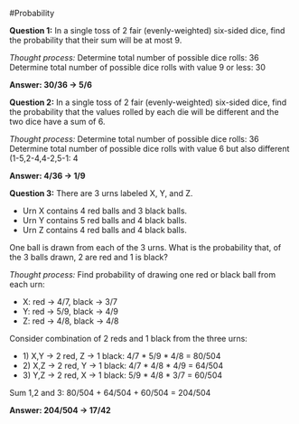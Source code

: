 #Probability 

**Question 1:**
In a single toss of 2 fair (evenly-weighted) six-sided dice, find the probability that their sum will be at most 9.

*Thought process:*
Determine total number of possible dice rolls: 36 <br />
Determine total number of possible dice rolls with value 9 or less: 30

**Answer: 30/36 -> 5/6**
<br />


**Question 2:**
In a single toss of 2 fair (evenly-weighted) six-sided dice, find the probability that the values rolled by each die will be different and the two dice have a sum of 6.

*Thought process:*
Determine total number of possible dice rolls: 36 <br />
Determine total number of possible dice rolls with value 6 but also different (1-5,2-4,4-2,5-1: 4

**Answer: 4/36 -> 1/9**
<br />

**Question 3:**
There are 3 urns labeled X, Y, and Z.
<ul>
    <li>Urn X contains 4 red balls and 3 black balls.
    <li>Urn Y contains 5 red balls and 4 black balls.
    <li>Urn Z contains 4 red balls and 4 black balls.
</ul>
One ball is drawn from each of the 3 urns. What is the probability that, of the 3 balls drawn, 2 are red and 1 is black?

*Thought process:*
Find probability of drawing one red or black ball from each urn:
<ul>
  <li>X: red -> 4/7, black -> 3/7
  <li>Y: red -> 5/9, black -> 4/9
  <li>Z: red -> 4/8, black -> 4/8
</ul>

Consider combination of 2 reds and 1 black from the three urns:
<ul>
  <li>1) X,Y -> 2 red, Z -> 1 black: 4/7 * 5/9 * 4/8 = 80/504
  <li>2) X,Z -> 2 red, Y -> 1 black: 4/7 * 4/8 * 4/9 = 64/504
  <li>3) Y,Z -> 2 red, X -> 1 black: 5/9 * 4/8 * 3/7 = 60/504
</ul>

Sum 1,2 and 3: 80/504 + 64/504 + 60/504 = 204/504

**Answer: 204/504 -> 17/42**
  
